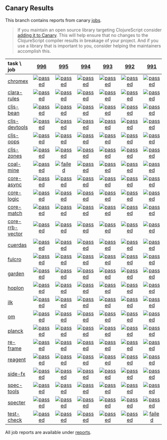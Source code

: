 ## Canary Results

This branch contains reports from canary [jobs](https://github.com/cljs-oss/canary/tree/jobs).

> If you maintain an open source library targeting ClojureScript consider [adding it to Canary](https://github.com/cljs-oss/canary/tree/master#how-to-participate). This will help ensure that no changes to the ClojureScript compiler results in breakage of your project. And if you use a library that is important to you, consider helping the maintainers accomplish this.

[//]: # (begin_overview_table)

| task \ job | <a href="reports/2019/07/04/job-000996-1.10.554-c247649f" title="job #996 finished on 2019-07-04">996</a> | <a href="reports/2019/07/03/job-000995-1.10.554-c247649f" title="job #995 finished on 2019-07-03">995</a> | <a href="reports/2019/07/02/job-000994-1.10.554-c247649f" title="job #994 finished on 2019-07-02">994</a> | <a href="reports/2019/07/01/job-000993-1.10.554-c247649f" title="job #993 finished on 2019-07-01">993</a> | <a href="reports/2019/06/30/job-000992-1.10.554-c247649f" title="job #992 finished on 2019-06-30">992</a> | <a href="reports/2019/06/29/job-000991-1.10.554-c247649f" title="job #991 finished on 2019-06-29">991</a> | <a href="reports/2019/06/28/job-000990-1.10.548-13fde33d" title="job #990 finished on 2019-06-28">990</a> | <a href="reports/2019/06/27/job-000989-1.10.548-13fde33d" title="job #989 finished on 2019-06-27">989</a> | <a href="reports/2019/06/26/job-000988-1.10.546-be5e2c69" title="job #988 finished on 2019-06-26">988</a> | <a href="reports/2019/06/25/job-000987-1.10.545-bc6ecdd6" title="job #987 finished on 2019-06-25">987</a> |
| :--- | :---: | :---: | :---: | :---: | :---: | :---: | :---: | :---: | :---: | :---: |
| [chromex](https://github.com/binaryage/chromex) | <a href="reports/2019/07/04/job-000996-1.10.554-c247649f#-chromex"><img title="passed" src="http://box.binaryage.com/s-passed.svg"><a> | <a href="reports/2019/07/03/job-000995-1.10.554-c247649f#-chromex"><img title="passed" src="http://box.binaryage.com/s-passed.svg"><a> | <a href="reports/2019/07/02/job-000994-1.10.554-c247649f#-chromex"><img title="passed" src="http://box.binaryage.com/s-passed.svg"><a> | <a href="reports/2019/07/01/job-000993-1.10.554-c247649f#-chromex"><img title="passed" src="http://box.binaryage.com/s-passed.svg"><a> | <a href="reports/2019/06/30/job-000992-1.10.554-c247649f#-chromex"><img title="passed" src="http://box.binaryage.com/s-passed.svg"><a> | <a href="reports/2019/06/29/job-000991-1.10.554-c247649f#-chromex"><img title="passed" src="http://box.binaryage.com/s-passed.svg"><a> | <a href="reports/2019/06/28/job-000990-1.10.548-13fde33d#-chromex"><img title="passed" src="http://box.binaryage.com/s-passed.svg"><a> | <a href="reports/2019/06/27/job-000989-1.10.548-13fde33d#-chromex"><img title="passed" src="http://box.binaryage.com/s-passed.svg"><a> | <a href="reports/2019/06/26/job-000988-1.10.546-be5e2c69#-chromex"><img title="passed" src="http://box.binaryage.com/s-passed.svg"><a> | <a href="reports/2019/06/25/job-000987-1.10.545-bc6ecdd6#-chromex"><img title="passed" src="http://box.binaryage.com/s-passed.svg"><a> |
| [clara-rules](https://github.com/cerner/clara-rules) | <a href="reports/2019/07/04/job-000996-1.10.554-c247649f#-clara-rules"><img title="passed" src="http://box.binaryage.com/s-passed.svg"><a> | <a href="reports/2019/07/03/job-000995-1.10.554-c247649f#-clara-rules"><img title="passed" src="http://box.binaryage.com/s-passed.svg"><a> | <a href="reports/2019/07/02/job-000994-1.10.554-c247649f#-clara-rules"><img title="passed" src="http://box.binaryage.com/s-passed.svg"><a> | <a href="reports/2019/07/01/job-000993-1.10.554-c247649f#-clara-rules"><img title="passed" src="http://box.binaryage.com/s-passed.svg"><a> | <a href="reports/2019/06/30/job-000992-1.10.554-c247649f#-clara-rules"><img title="passed" src="http://box.binaryage.com/s-passed.svg"><a> | <a href="reports/2019/06/29/job-000991-1.10.554-c247649f#-clara-rules"><img title="passed" src="http://box.binaryage.com/s-passed.svg"><a> | <a href="reports/2019/06/28/job-000990-1.10.548-13fde33d#-clara-rules"><img title="passed" src="http://box.binaryage.com/s-passed.svg"><a> | <a href="reports/2019/06/27/job-000989-1.10.548-13fde33d#-clara-rules"><img title="failed" src="http://box.binaryage.com/s-failed.svg"><a> | <a href="reports/2019/06/26/job-000988-1.10.546-be5e2c69#-clara-rules"><img title="passed" src="http://box.binaryage.com/s-passed.svg"><a> | <a href="reports/2019/06/25/job-000987-1.10.545-bc6ecdd6#-clara-rules"><img title="passed" src="http://box.binaryage.com/s-passed.svg"><a> |
| [cljs-bean](https://github.com/mfikes/cljs-bean) | <a href="reports/2019/07/04/job-000996-1.10.554-c247649f#-cljs-bean"><img title="passed" src="http://box.binaryage.com/s-passed.svg"><a> | <a href="reports/2019/07/03/job-000995-1.10.554-c247649f#-cljs-bean"><img title="passed" src="http://box.binaryage.com/s-passed.svg"><a> | <a href="reports/2019/07/02/job-000994-1.10.554-c247649f#-cljs-bean"><img title="passed" src="http://box.binaryage.com/s-passed.svg"><a> | <a href="reports/2019/07/01/job-000993-1.10.554-c247649f#-cljs-bean"><img title="passed" src="http://box.binaryage.com/s-passed.svg"><a> | <a href="reports/2019/06/30/job-000992-1.10.554-c247649f#-cljs-bean"><img title="passed" src="http://box.binaryage.com/s-passed.svg"><a> | <a href="reports/2019/06/29/job-000991-1.10.554-c247649f#-cljs-bean"><img title="passed" src="http://box.binaryage.com/s-passed.svg"><a> | <a href="reports/2019/06/28/job-000990-1.10.548-13fde33d#-cljs-bean"><img title="passed" src="http://box.binaryage.com/s-passed.svg"><a> | <a href="reports/2019/06/27/job-000989-1.10.548-13fde33d#-cljs-bean"><img title="failed" src="http://box.binaryage.com/s-failed.svg"><a> | <a href="reports/2019/06/26/job-000988-1.10.546-be5e2c69#-cljs-bean"><img title="passed" src="http://box.binaryage.com/s-passed.svg"><a> | <a href="reports/2019/06/25/job-000987-1.10.545-bc6ecdd6#-cljs-bean"><img title="passed" src="http://box.binaryage.com/s-passed.svg"><a> |
| [cljs-devtools](https://github.com/binaryage/cljs-devtools) | <a href="reports/2019/07/04/job-000996-1.10.554-c247649f#-cljs-devtools"><img title="passed" src="http://box.binaryage.com/s-passed.svg"><a> | <a href="reports/2019/07/03/job-000995-1.10.554-c247649f#-cljs-devtools"><img title="passed" src="http://box.binaryage.com/s-passed.svg"><a> | <a href="reports/2019/07/02/job-000994-1.10.554-c247649f#-cljs-devtools"><img title="passed" src="http://box.binaryage.com/s-passed.svg"><a> | <a href="reports/2019/07/01/job-000993-1.10.554-c247649f#-cljs-devtools"><img title="passed" src="http://box.binaryage.com/s-passed.svg"><a> | <a href="reports/2019/06/30/job-000992-1.10.554-c247649f#-cljs-devtools"><img title="passed" src="http://box.binaryage.com/s-passed.svg"><a> | <a href="reports/2019/06/29/job-000991-1.10.554-c247649f#-cljs-devtools"><img title="passed" src="http://box.binaryage.com/s-passed.svg"><a> | <a href="reports/2019/06/28/job-000990-1.10.548-13fde33d#-cljs-devtools"><img title="passed" src="http://box.binaryage.com/s-passed.svg"><a> | <a href="reports/2019/06/27/job-000989-1.10.548-13fde33d#-cljs-devtools"><img title="passed" src="http://box.binaryage.com/s-passed.svg"><a> | <a href="reports/2019/06/26/job-000988-1.10.546-be5e2c69#-cljs-devtools"><img title="passed" src="http://box.binaryage.com/s-passed.svg"><a> | <a href="reports/2019/06/25/job-000987-1.10.545-bc6ecdd6#-cljs-devtools"><img title="passed" src="http://box.binaryage.com/s-passed.svg"><a> |
| [cljs-oops](https://github.com/binaryage/cljs-oops) | <a href="reports/2019/07/04/job-000996-1.10.554-c247649f#-cljs-oops"><img title="passed" src="http://box.binaryage.com/s-passed.svg"><a> | <a href="reports/2019/07/03/job-000995-1.10.554-c247649f#-cljs-oops"><img title="passed" src="http://box.binaryage.com/s-passed.svg"><a> | <a href="reports/2019/07/02/job-000994-1.10.554-c247649f#-cljs-oops"><img title="passed" src="http://box.binaryage.com/s-passed.svg"><a> | <a href="reports/2019/07/01/job-000993-1.10.554-c247649f#-cljs-oops"><img title="passed" src="http://box.binaryage.com/s-passed.svg"><a> | <a href="reports/2019/06/30/job-000992-1.10.554-c247649f#-cljs-oops"><img title="passed" src="http://box.binaryage.com/s-passed.svg"><a> | <a href="reports/2019/06/29/job-000991-1.10.554-c247649f#-cljs-oops"><img title="passed" src="http://box.binaryage.com/s-passed.svg"><a> | <a href="reports/2019/06/28/job-000990-1.10.548-13fde33d#-cljs-oops"><img title="passed" src="http://box.binaryage.com/s-passed.svg"><a> | <a href="reports/2019/06/27/job-000989-1.10.548-13fde33d#-cljs-oops"><img title="failed" src="http://box.binaryage.com/s-failed.svg"><a> | <a href="reports/2019/06/26/job-000988-1.10.546-be5e2c69#-cljs-oops"><img title="passed" src="http://box.binaryage.com/s-passed.svg"><a> | <a href="reports/2019/06/25/job-000987-1.10.545-bc6ecdd6#-cljs-oops"><img title="passed" src="http://box.binaryage.com/s-passed.svg"><a> |
| [cljs-zones](https://github.com/binaryage/cljs-zones) | <a href="reports/2019/07/04/job-000996-1.10.554-c247649f#-cljs-zones"><img title="passed" src="http://box.binaryage.com/s-passed.svg"><a> | <a href="reports/2019/07/03/job-000995-1.10.554-c247649f#-cljs-zones"><img title="passed" src="http://box.binaryage.com/s-passed.svg"><a> | <a href="reports/2019/07/02/job-000994-1.10.554-c247649f#-cljs-zones"><img title="passed" src="http://box.binaryage.com/s-passed.svg"><a> | <a href="reports/2019/07/01/job-000993-1.10.554-c247649f#-cljs-zones"><img title="passed" src="http://box.binaryage.com/s-passed.svg"><a> | <a href="reports/2019/06/30/job-000992-1.10.554-c247649f#-cljs-zones"><img title="passed" src="http://box.binaryage.com/s-passed.svg"><a> | <a href="reports/2019/06/29/job-000991-1.10.554-c247649f#-cljs-zones"><img title="passed" src="http://box.binaryage.com/s-passed.svg"><a> | <a href="reports/2019/06/28/job-000990-1.10.548-13fde33d#-cljs-zones"><img title="passed" src="http://box.binaryage.com/s-passed.svg"><a> | <a href="reports/2019/06/27/job-000989-1.10.548-13fde33d#-cljs-zones"><img title="passed" src="http://box.binaryage.com/s-passed.svg"><a> | <a href="reports/2019/06/26/job-000988-1.10.546-be5e2c69#-cljs-zones"><img title="passed" src="http://box.binaryage.com/s-passed.svg"><a> | <a href="reports/2019/06/25/job-000987-1.10.545-bc6ecdd6#-cljs-zones"><img title="passed" src="http://box.binaryage.com/s-passed.svg"><a> |
| [coal-mine](https://github.com/mfikes/coal-mine) | <a href="reports/2019/07/04/job-000996-1.10.554-c247649f#-coal-mine"><img title="passed" src="http://box.binaryage.com/s-passed.svg"><a> | <a href="reports/2019/07/03/job-000995-1.10.554-c247649f#-coal-mine"><img title="failed" src="http://box.binaryage.com/s-failed.svg"><a> | <a href="reports/2019/07/02/job-000994-1.10.554-c247649f#-coal-mine"><img title="passed" src="http://box.binaryage.com/s-passed.svg"><a> | <a href="reports/2019/07/01/job-000993-1.10.554-c247649f#-coal-mine"><img title="passed" src="http://box.binaryage.com/s-passed.svg"><a> | <a href="reports/2019/06/30/job-000992-1.10.554-c247649f#-coal-mine"><img title="passed" src="http://box.binaryage.com/s-passed.svg"><a> | <a href="reports/2019/06/29/job-000991-1.10.554-c247649f#-coal-mine"><img title="passed" src="http://box.binaryage.com/s-passed.svg"><a> | <a href="reports/2019/06/28/job-000990-1.10.548-13fde33d#-coal-mine"><img title="passed" src="http://box.binaryage.com/s-passed.svg"><a> | <a href="reports/2019/06/27/job-000989-1.10.548-13fde33d#-coal-mine"><img title="failed" src="http://box.binaryage.com/s-failed.svg"><a> | <a href="reports/2019/06/26/job-000988-1.10.546-be5e2c69#-coal-mine"><img title="passed" src="http://box.binaryage.com/s-passed.svg"><a> | <a href="reports/2019/06/25/job-000987-1.10.545-bc6ecdd6#-coal-mine"><img title="passed" src="http://box.binaryage.com/s-passed.svg"><a> |
| [core-async](https://github.com/clojure/core.async) | <a href="reports/2019/07/04/job-000996-1.10.554-c247649f#-core-async"><img title="passed" src="http://box.binaryage.com/s-passed.svg"><a> | <a href="reports/2019/07/03/job-000995-1.10.554-c247649f#-core-async"><img title="passed" src="http://box.binaryage.com/s-passed.svg"><a> | <a href="reports/2019/07/02/job-000994-1.10.554-c247649f#-core-async"><img title="passed" src="http://box.binaryage.com/s-passed.svg"><a> | <a href="reports/2019/07/01/job-000993-1.10.554-c247649f#-core-async"><img title="passed" src="http://box.binaryage.com/s-passed.svg"><a> | <a href="reports/2019/06/30/job-000992-1.10.554-c247649f#-core-async"><img title="passed" src="http://box.binaryage.com/s-passed.svg"><a> | <a href="reports/2019/06/29/job-000991-1.10.554-c247649f#-core-async"><img title="passed" src="http://box.binaryage.com/s-passed.svg"><a> | <a href="reports/2019/06/28/job-000990-1.10.548-13fde33d#-core-async"><img title="passed" src="http://box.binaryage.com/s-passed.svg"><a> | <a href="reports/2019/06/27/job-000989-1.10.548-13fde33d#-core-async"><img title="passed" src="http://box.binaryage.com/s-passed.svg"><a> | <a href="reports/2019/06/26/job-000988-1.10.546-be5e2c69#-core-async"><img title="passed" src="http://box.binaryage.com/s-passed.svg"><a> | <a href="reports/2019/06/25/job-000987-1.10.545-bc6ecdd6#-core-async"><img title="passed" src="http://box.binaryage.com/s-passed.svg"><a> |
| [core-logic](https://github.com/clojure/core.logic) | <a href="reports/2019/07/04/job-000996-1.10.554-c247649f#-core-logic"><img title="passed" src="http://box.binaryage.com/s-passed.svg"><a> | <a href="reports/2019/07/03/job-000995-1.10.554-c247649f#-core-logic"><img title="passed" src="http://box.binaryage.com/s-passed.svg"><a> | <a href="reports/2019/07/02/job-000994-1.10.554-c247649f#-core-logic"><img title="passed" src="http://box.binaryage.com/s-passed.svg"><a> | <a href="reports/2019/07/01/job-000993-1.10.554-c247649f#-core-logic"><img title="passed" src="http://box.binaryage.com/s-passed.svg"><a> | <a href="reports/2019/06/30/job-000992-1.10.554-c247649f#-core-logic"><img title="passed" src="http://box.binaryage.com/s-passed.svg"><a> | <a href="reports/2019/06/29/job-000991-1.10.554-c247649f#-core-logic"><img title="passed" src="http://box.binaryage.com/s-passed.svg"><a> | <a href="reports/2019/06/28/job-000990-1.10.548-13fde33d#-core-logic"><img title="passed" src="http://box.binaryage.com/s-passed.svg"><a> | <a href="reports/2019/06/27/job-000989-1.10.548-13fde33d#-core-logic"><img title="passed" src="http://box.binaryage.com/s-passed.svg"><a> | <a href="reports/2019/06/26/job-000988-1.10.546-be5e2c69#-core-logic"><img title="passed" src="http://box.binaryage.com/s-passed.svg"><a> | <a href="reports/2019/06/25/job-000987-1.10.545-bc6ecdd6#-core-logic"><img title="passed" src="http://box.binaryage.com/s-passed.svg"><a> |
| [core-match](https://github.com/clojure/core.match) | <a href="reports/2019/07/04/job-000996-1.10.554-c247649f#-core-match"><img title="passed" src="http://box.binaryage.com/s-passed.svg"><a> | <a href="reports/2019/07/03/job-000995-1.10.554-c247649f#-core-match"><img title="passed" src="http://box.binaryage.com/s-passed.svg"><a> | <a href="reports/2019/07/02/job-000994-1.10.554-c247649f#-core-match"><img title="passed" src="http://box.binaryage.com/s-passed.svg"><a> | <a href="reports/2019/07/01/job-000993-1.10.554-c247649f#-core-match"><img title="passed" src="http://box.binaryage.com/s-passed.svg"><a> | <a href="reports/2019/06/30/job-000992-1.10.554-c247649f#-core-match"><img title="passed" src="http://box.binaryage.com/s-passed.svg"><a> | <a href="reports/2019/06/29/job-000991-1.10.554-c247649f#-core-match"><img title="passed" src="http://box.binaryage.com/s-passed.svg"><a> | <a href="reports/2019/06/28/job-000990-1.10.548-13fde33d#-core-match"><img title="passed" src="http://box.binaryage.com/s-passed.svg"><a> | <a href="reports/2019/06/27/job-000989-1.10.548-13fde33d#-core-match"><img title="failed" src="http://box.binaryage.com/s-failed.svg"><a> | <a href="reports/2019/06/26/job-000988-1.10.546-be5e2c69#-core-match"><img title="passed" src="http://box.binaryage.com/s-passed.svg"><a> | <a href="reports/2019/06/25/job-000987-1.10.545-bc6ecdd6#-core-match"><img title="passed" src="http://box.binaryage.com/s-passed.svg"><a> |
| [core-rrb-vector](https://github.com/clojure/core.rrb-vector) | <a href="reports/2019/07/04/job-000996-1.10.554-c247649f#-core-rrb-vector"><img title="passed" src="http://box.binaryage.com/s-passed.svg"><a> | <a href="reports/2019/07/03/job-000995-1.10.554-c247649f#-core-rrb-vector"><img title="passed" src="http://box.binaryage.com/s-passed.svg"><a> | <a href="reports/2019/07/02/job-000994-1.10.554-c247649f#-core-rrb-vector"><img title="passed" src="http://box.binaryage.com/s-passed.svg"><a> | <a href="reports/2019/07/01/job-000993-1.10.554-c247649f#-core-rrb-vector"><img title="passed" src="http://box.binaryage.com/s-passed.svg"><a> | <a href="reports/2019/06/30/job-000992-1.10.554-c247649f#-core-rrb-vector"><img title="passed" src="http://box.binaryage.com/s-passed.svg"><a> | <a href="reports/2019/06/29/job-000991-1.10.554-c247649f#-core-rrb-vector"><img title="passed" src="http://box.binaryage.com/s-passed.svg"><a> | <a href="reports/2019/06/28/job-000990-1.10.548-13fde33d#-core-rrb-vector"><img title="passed" src="http://box.binaryage.com/s-passed.svg"><a> | <a href="reports/2019/06/27/job-000989-1.10.548-13fde33d#-core-rrb-vector"><img title="failed" src="http://box.binaryage.com/s-failed.svg"><a> | <a href="reports/2019/06/26/job-000988-1.10.546-be5e2c69#-core-rrb-vector"><img title="passed" src="http://box.binaryage.com/s-passed.svg"><a> | <a href="reports/2019/06/25/job-000987-1.10.545-bc6ecdd6#-core-rrb-vector"><img title="passed" src="http://box.binaryage.com/s-passed.svg"><a> |
| [cuerdas](https://github.com/funcool/cuerdas) | <a href="reports/2019/07/04/job-000996-1.10.554-c247649f#-cuerdas"><img title="passed" src="http://box.binaryage.com/s-passed.svg"><a> | <a href="reports/2019/07/03/job-000995-1.10.554-c247649f#-cuerdas"><img title="passed" src="http://box.binaryage.com/s-passed.svg"><a> | <a href="reports/2019/07/02/job-000994-1.10.554-c247649f#-cuerdas"><img title="passed" src="http://box.binaryage.com/s-passed.svg"><a> | <a href="reports/2019/07/01/job-000993-1.10.554-c247649f#-cuerdas"><img title="passed" src="http://box.binaryage.com/s-passed.svg"><a> | <a href="reports/2019/06/30/job-000992-1.10.554-c247649f#-cuerdas"><img title="passed" src="http://box.binaryage.com/s-passed.svg"><a> | <a href="reports/2019/06/29/job-000991-1.10.554-c247649f#-cuerdas"><img title="passed" src="http://box.binaryage.com/s-passed.svg"><a> | <a href="reports/2019/06/28/job-000990-1.10.548-13fde33d#-cuerdas"><img title="passed" src="http://box.binaryage.com/s-passed.svg"><a> | <a href="reports/2019/06/27/job-000989-1.10.548-13fde33d#-cuerdas"><img title="failed" src="http://box.binaryage.com/s-failed.svg"><a> | <a href="reports/2019/06/26/job-000988-1.10.546-be5e2c69#-cuerdas"><img title="failed" src="http://box.binaryage.com/s-failed.svg"><a> | <a href="reports/2019/06/25/job-000987-1.10.545-bc6ecdd6#-cuerdas"><img title="passed" src="http://box.binaryage.com/s-passed.svg"><a> |
| [fulcro](https://github.com/fulcrologic/fulcro) | <a href="reports/2019/07/04/job-000996-1.10.554-c247649f#-fulcro"><img title="passed" src="http://box.binaryage.com/s-passed.svg"><a> | <a href="reports/2019/07/03/job-000995-1.10.554-c247649f#-fulcro"><img title="passed" src="http://box.binaryage.com/s-passed.svg"><a> | <a href="reports/2019/07/02/job-000994-1.10.554-c247649f#-fulcro"><img title="passed" src="http://box.binaryage.com/s-passed.svg"><a> | <a href="reports/2019/07/01/job-000993-1.10.554-c247649f#-fulcro"><img title="passed" src="http://box.binaryage.com/s-passed.svg"><a> | <a href="reports/2019/06/30/job-000992-1.10.554-c247649f#-fulcro"><img title="passed" src="http://box.binaryage.com/s-passed.svg"><a> | <a href="reports/2019/06/29/job-000991-1.10.554-c247649f#-fulcro"><img title="passed" src="http://box.binaryage.com/s-passed.svg"><a> | <a href="reports/2019/06/28/job-000990-1.10.548-13fde33d#-fulcro"><img title="passed" src="http://box.binaryage.com/s-passed.svg"><a> | <a href="reports/2019/06/27/job-000989-1.10.548-13fde33d#-fulcro"><img title="passed" src="http://box.binaryage.com/s-passed.svg"><a> | <a href="reports/2019/06/26/job-000988-1.10.546-be5e2c69#-fulcro"><img title="passed" src="http://box.binaryage.com/s-passed.svg"><a> | <a href="reports/2019/06/25/job-000987-1.10.545-bc6ecdd6#-fulcro"><img title="passed" src="http://box.binaryage.com/s-passed.svg"><a> |
| [garden](https://github.com/noprompt/garden) | <a href="reports/2019/07/04/job-000996-1.10.554-c247649f#-garden"><img title="passed" src="http://box.binaryage.com/s-passed.svg"><a> | <a href="reports/2019/07/03/job-000995-1.10.554-c247649f#-garden"><img title="passed" src="http://box.binaryage.com/s-passed.svg"><a> | <a href="reports/2019/07/02/job-000994-1.10.554-c247649f#-garden"><img title="passed" src="http://box.binaryage.com/s-passed.svg"><a> | <a href="reports/2019/07/01/job-000993-1.10.554-c247649f#-garden"><img title="passed" src="http://box.binaryage.com/s-passed.svg"><a> | <a href="reports/2019/06/30/job-000992-1.10.554-c247649f#-garden"><img title="passed" src="http://box.binaryage.com/s-passed.svg"><a> | <a href="reports/2019/06/29/job-000991-1.10.554-c247649f#-garden"><img title="passed" src="http://box.binaryage.com/s-passed.svg"><a> | <a href="reports/2019/06/28/job-000990-1.10.548-13fde33d#-garden"><img title="passed" src="http://box.binaryage.com/s-passed.svg"><a> | <a href="reports/2019/06/27/job-000989-1.10.548-13fde33d#-garden"><img title="passed" src="http://box.binaryage.com/s-passed.svg"><a> | <a href="reports/2019/06/26/job-000988-1.10.546-be5e2c69#-garden"><img title="failed" src="http://box.binaryage.com/s-failed.svg"><a> | <a href="reports/2019/06/25/job-000987-1.10.545-bc6ecdd6#-garden"><img title="passed" src="http://box.binaryage.com/s-passed.svg"><a> |
| [hoplon](https://github.com/hoplon/hoplon) | <a href="reports/2019/07/04/job-000996-1.10.554-c247649f#-hoplon"><img title="passed" src="http://box.binaryage.com/s-passed.svg"><a> | <a href="reports/2019/07/03/job-000995-1.10.554-c247649f#-hoplon"><img title="passed" src="http://box.binaryage.com/s-passed.svg"><a> | <a href="reports/2019/07/02/job-000994-1.10.554-c247649f#-hoplon"><img title="passed" src="http://box.binaryage.com/s-passed.svg"><a> | <a href="reports/2019/07/01/job-000993-1.10.554-c247649f#-hoplon"><img title="passed" src="http://box.binaryage.com/s-passed.svg"><a> | <a href="reports/2019/06/30/job-000992-1.10.554-c247649f#-hoplon"><img title="passed" src="http://box.binaryage.com/s-passed.svg"><a> | <a href="reports/2019/06/29/job-000991-1.10.554-c247649f#-hoplon"><img title="passed" src="http://box.binaryage.com/s-passed.svg"><a> | <a href="reports/2019/06/28/job-000990-1.10.548-13fde33d#-hoplon"><img title="passed" src="http://box.binaryage.com/s-passed.svg"><a> | <a href="reports/2019/06/27/job-000989-1.10.548-13fde33d#-hoplon"><img title="passed" src="http://box.binaryage.com/s-passed.svg"><a> | <a href="reports/2019/06/26/job-000988-1.10.546-be5e2c69#-hoplon"><img title="passed" src="http://box.binaryage.com/s-passed.svg"><a> | <a href="reports/2019/06/25/job-000987-1.10.545-bc6ecdd6#-hoplon"><img title="passed" src="http://box.binaryage.com/s-passed.svg"><a> |
| [ilk](https://github.com/mfikes/ilk) | <a href="reports/2019/07/04/job-000996-1.10.554-c247649f#-ilk"><img title="passed" src="http://box.binaryage.com/s-passed.svg"><a> | <a href="reports/2019/07/03/job-000995-1.10.554-c247649f#-ilk"><img title="passed" src="http://box.binaryage.com/s-passed.svg"><a> | <a href="reports/2019/07/02/job-000994-1.10.554-c247649f#-ilk"><img title="passed" src="http://box.binaryage.com/s-passed.svg"><a> | <a href="reports/2019/07/01/job-000993-1.10.554-c247649f#-ilk"><img title="passed" src="http://box.binaryage.com/s-passed.svg"><a> | <a href="reports/2019/06/30/job-000992-1.10.554-c247649f#-ilk"><img title="passed" src="http://box.binaryage.com/s-passed.svg"><a> | <a href="reports/2019/06/29/job-000991-1.10.554-c247649f#-ilk"><img title="passed" src="http://box.binaryage.com/s-passed.svg"><a> | <a href="reports/2019/06/28/job-000990-1.10.548-13fde33d#-ilk"><img title="passed" src="http://box.binaryage.com/s-passed.svg"><a> | <a href="reports/2019/06/27/job-000989-1.10.548-13fde33d#-ilk"><img title="failed" src="http://box.binaryage.com/s-failed.svg"><a> | <a href="reports/2019/06/26/job-000988-1.10.546-be5e2c69#-ilk"><img title="passed" src="http://box.binaryage.com/s-passed.svg"><a> | <a href="reports/2019/06/25/job-000987-1.10.545-bc6ecdd6#-ilk"><img title="passed" src="http://box.binaryage.com/s-passed.svg"><a> |
| [om](https://github.com/omcljs/om) | <a href="reports/2019/07/04/job-000996-1.10.554-c247649f#-om"><img title="passed" src="http://box.binaryage.com/s-passed.svg"><a> | <a href="reports/2019/07/03/job-000995-1.10.554-c247649f#-om"><img title="passed" src="http://box.binaryage.com/s-passed.svg"><a> | <a href="reports/2019/07/02/job-000994-1.10.554-c247649f#-om"><img title="passed" src="http://box.binaryage.com/s-passed.svg"><a> | <a href="reports/2019/07/01/job-000993-1.10.554-c247649f#-om"><img title="passed" src="http://box.binaryage.com/s-passed.svg"><a> | <a href="reports/2019/06/30/job-000992-1.10.554-c247649f#-om"><img title="passed" src="http://box.binaryage.com/s-passed.svg"><a> | <a href="reports/2019/06/29/job-000991-1.10.554-c247649f#-om"><img title="passed" src="http://box.binaryage.com/s-passed.svg"><a> | <a href="reports/2019/06/28/job-000990-1.10.548-13fde33d#-om"><img title="passed" src="http://box.binaryage.com/s-passed.svg"><a> | <a href="reports/2019/06/27/job-000989-1.10.548-13fde33d#-om"><img title="passed" src="http://box.binaryage.com/s-passed.svg"><a> | <a href="reports/2019/06/26/job-000988-1.10.546-be5e2c69#-om"><img title="passed" src="http://box.binaryage.com/s-passed.svg"><a> | <a href="reports/2019/06/25/job-000987-1.10.545-bc6ecdd6#-om"><img title="passed" src="http://box.binaryage.com/s-passed.svg"><a> |
| [planck](https://github.com/planck-repl/planck) | <a href="reports/2019/07/04/job-000996-1.10.554-c247649f#-planck"><img title="passed" src="http://box.binaryage.com/s-passed.svg"><a> | <a href="reports/2019/07/03/job-000995-1.10.554-c247649f#-planck"><img title="passed" src="http://box.binaryage.com/s-passed.svg"><a> | <a href="reports/2019/07/02/job-000994-1.10.554-c247649f#-planck"><img title="passed" src="http://box.binaryage.com/s-passed.svg"><a> | <a href="reports/2019/07/01/job-000993-1.10.554-c247649f#-planck"><img title="passed" src="http://box.binaryage.com/s-passed.svg"><a> | <a href="reports/2019/06/30/job-000992-1.10.554-c247649f#-planck"><img title="passed" src="http://box.binaryage.com/s-passed.svg"><a> | <a href="reports/2019/06/29/job-000991-1.10.554-c247649f#-planck"><img title="passed" src="http://box.binaryage.com/s-passed.svg"><a> | <a href="reports/2019/06/28/job-000990-1.10.548-13fde33d#-planck"><img title="passed" src="http://box.binaryage.com/s-passed.svg"><a> | <a href="reports/2019/06/27/job-000989-1.10.548-13fde33d#-planck"><img title="failed" src="http://box.binaryage.com/s-failed.svg"><a> | <a href="reports/2019/06/26/job-000988-1.10.546-be5e2c69#-planck"><img title="failed" src="http://box.binaryage.com/s-failed.svg"><a> | <a href="reports/2019/06/25/job-000987-1.10.545-bc6ecdd6#-planck"><img title="passed" src="http://box.binaryage.com/s-passed.svg"><a> |
| [re-frame](https://github.com/Day8/re-frame) | <a href="reports/2019/07/04/job-000996-1.10.554-c247649f#-re-frame"><img title="passed" src="http://box.binaryage.com/s-passed.svg"><a> | <a href="reports/2019/07/03/job-000995-1.10.554-c247649f#-re-frame"><img title="passed" src="http://box.binaryage.com/s-passed.svg"><a> | <a href="reports/2019/07/02/job-000994-1.10.554-c247649f#-re-frame"><img title="passed" src="http://box.binaryage.com/s-passed.svg"><a> | <a href="reports/2019/07/01/job-000993-1.10.554-c247649f#-re-frame"><img title="passed" src="http://box.binaryage.com/s-passed.svg"><a> | <a href="reports/2019/06/30/job-000992-1.10.554-c247649f#-re-frame"><img title="passed" src="http://box.binaryage.com/s-passed.svg"><a> | <a href="reports/2019/06/29/job-000991-1.10.554-c247649f#-re-frame"><img title="passed" src="http://box.binaryage.com/s-passed.svg"><a> | <a href="reports/2019/06/28/job-000990-1.10.548-13fde33d#-re-frame"><img title="passed" src="http://box.binaryage.com/s-passed.svg"><a> | <a href="reports/2019/06/27/job-000989-1.10.548-13fde33d#-re-frame"><img title="failed" src="http://box.binaryage.com/s-failed.svg"><a> | <a href="reports/2019/06/26/job-000988-1.10.546-be5e2c69#-re-frame"><img title="passed" src="http://box.binaryage.com/s-passed.svg"><a> | <a href="reports/2019/06/25/job-000987-1.10.545-bc6ecdd6#-re-frame"><img title="passed" src="http://box.binaryage.com/s-passed.svg"><a> |
| [reagent](https://github.com/reagent-project/reagent) | <a href="reports/2019/07/04/job-000996-1.10.554-c247649f#-reagent"><img title="passed" src="http://box.binaryage.com/s-passed.svg"><a> | <a href="reports/2019/07/03/job-000995-1.10.554-c247649f#-reagent"><img title="passed" src="http://box.binaryage.com/s-passed.svg"><a> | <a href="reports/2019/07/02/job-000994-1.10.554-c247649f#-reagent"><img title="passed" src="http://box.binaryage.com/s-passed.svg"><a> | <a href="reports/2019/07/01/job-000993-1.10.554-c247649f#-reagent"><img title="passed" src="http://box.binaryage.com/s-passed.svg"><a> | <a href="reports/2019/06/30/job-000992-1.10.554-c247649f#-reagent"><img title="passed" src="http://box.binaryage.com/s-passed.svg"><a> | <a href="reports/2019/06/29/job-000991-1.10.554-c247649f#-reagent"><img title="passed" src="http://box.binaryage.com/s-passed.svg"><a> | <a href="reports/2019/06/28/job-000990-1.10.548-13fde33d#-reagent"><img title="passed" src="http://box.binaryage.com/s-passed.svg"><a> | <a href="reports/2019/06/27/job-000989-1.10.548-13fde33d#-reagent"><img title="failed" src="http://box.binaryage.com/s-failed.svg"><a> | <a href="reports/2019/06/26/job-000988-1.10.546-be5e2c69#-reagent"><img title="passed" src="http://box.binaryage.com/s-passed.svg"><a> | <a href="reports/2019/06/25/job-000987-1.10.545-bc6ecdd6#-reagent"><img title="passed" src="http://box.binaryage.com/s-passed.svg"><a> |
| [side-fx](https://github.com/cljsrn/side-fx) | <a href="reports/2019/07/04/job-000996-1.10.554-c247649f#-side-fx"><img title="passed" src="http://box.binaryage.com/s-passed.svg"><a> | <a href="reports/2019/07/03/job-000995-1.10.554-c247649f#-side-fx"><img title="passed" src="http://box.binaryage.com/s-passed.svg"><a> | <a href="reports/2019/07/02/job-000994-1.10.554-c247649f#-side-fx"><img title="passed" src="http://box.binaryage.com/s-passed.svg"><a> | <a href="reports/2019/07/01/job-000993-1.10.554-c247649f#-side-fx"><img title="passed" src="http://box.binaryage.com/s-passed.svg"><a> | <a href="reports/2019/06/30/job-000992-1.10.554-c247649f#-side-fx"><img title="passed" src="http://box.binaryage.com/s-passed.svg"><a> | <a href="reports/2019/06/29/job-000991-1.10.554-c247649f#-side-fx"><img title="passed" src="http://box.binaryage.com/s-passed.svg"><a> | <a href="reports/2019/06/28/job-000990-1.10.548-13fde33d#-side-fx"><img title="passed" src="http://box.binaryage.com/s-passed.svg"><a> | <a href="reports/2019/06/27/job-000989-1.10.548-13fde33d#-side-fx"><img title="failed" src="http://box.binaryage.com/s-failed.svg"><a> | <a href="reports/2019/06/26/job-000988-1.10.546-be5e2c69#-side-fx"><img title="passed" src="http://box.binaryage.com/s-passed.svg"><a> | <a href="reports/2019/06/25/job-000987-1.10.545-bc6ecdd6#-side-fx"><img title="passed" src="http://box.binaryage.com/s-passed.svg"><a> |
| [spec-tools](https://github.com/metosin/spec-tools) | <a href="reports/2019/07/04/job-000996-1.10.554-c247649f#-spec-tools"><img title="passed" src="http://box.binaryage.com/s-passed.svg"><a> | <a href="reports/2019/07/03/job-000995-1.10.554-c247649f#-spec-tools"><img title="passed" src="http://box.binaryage.com/s-passed.svg"><a> | <a href="reports/2019/07/02/job-000994-1.10.554-c247649f#-spec-tools"><img title="passed" src="http://box.binaryage.com/s-passed.svg"><a> | <a href="reports/2019/07/01/job-000993-1.10.554-c247649f#-spec-tools"><img title="passed" src="http://box.binaryage.com/s-passed.svg"><a> | <a href="reports/2019/06/30/job-000992-1.10.554-c247649f#-spec-tools"><img title="passed" src="http://box.binaryage.com/s-passed.svg"><a> | <a href="reports/2019/06/29/job-000991-1.10.554-c247649f#-spec-tools"><img title="passed" src="http://box.binaryage.com/s-passed.svg"><a> | <a href="reports/2019/06/28/job-000990-1.10.548-13fde33d#-spec-tools"><img title="passed" src="http://box.binaryage.com/s-passed.svg"><a> | <a href="reports/2019/06/27/job-000989-1.10.548-13fde33d#-spec-tools"><img title="passed" src="http://box.binaryage.com/s-passed.svg"><a> | <a href="reports/2019/06/26/job-000988-1.10.546-be5e2c69#-spec-tools"><img title="passed" src="http://box.binaryage.com/s-passed.svg"><a> | <a href="reports/2019/06/25/job-000987-1.10.545-bc6ecdd6#-spec-tools"><img title="passed" src="http://box.binaryage.com/s-passed.svg"><a> |
| [specter](https://github.com/nathanmarz/specter) | <a href="reports/2019/07/04/job-000996-1.10.554-c247649f#-specter"><img title="passed" src="http://box.binaryage.com/s-passed.svg"><a> | <a href="reports/2019/07/03/job-000995-1.10.554-c247649f#-specter"><img title="passed" src="http://box.binaryage.com/s-passed.svg"><a> | <a href="reports/2019/07/02/job-000994-1.10.554-c247649f#-specter"><img title="passed" src="http://box.binaryage.com/s-passed.svg"><a> | <a href="reports/2019/07/01/job-000993-1.10.554-c247649f#-specter"><img title="passed" src="http://box.binaryage.com/s-passed.svg"><a> | <a href="reports/2019/06/30/job-000992-1.10.554-c247649f#-specter"><img title="passed" src="http://box.binaryage.com/s-passed.svg"><a> | <a href="reports/2019/06/29/job-000991-1.10.554-c247649f#-specter"><img title="passed" src="http://box.binaryage.com/s-passed.svg"><a> | <a href="reports/2019/06/28/job-000990-1.10.548-13fde33d#-specter"><img title="passed" src="http://box.binaryage.com/s-passed.svg"><a> | <a href="reports/2019/06/27/job-000989-1.10.548-13fde33d#-specter"><img title="passed" src="http://box.binaryage.com/s-passed.svg"><a> | <a href="reports/2019/06/26/job-000988-1.10.546-be5e2c69#-specter"><img title="passed" src="http://box.binaryage.com/s-passed.svg"><a> | <a href="reports/2019/06/25/job-000987-1.10.545-bc6ecdd6#-specter"><img title="passed" src="http://box.binaryage.com/s-passed.svg"><a> |
| [test-check](https://github.com/clojure/test.check) | <a href="reports/2019/07/04/job-000996-1.10.554-c247649f#-test-check"><img title="passed" src="http://box.binaryage.com/s-passed.svg"><a> | <a href="reports/2019/07/03/job-000995-1.10.554-c247649f#-test-check"><img title="passed" src="http://box.binaryage.com/s-passed.svg"><a> | <a href="reports/2019/07/02/job-000994-1.10.554-c247649f#-test-check"><img title="passed" src="http://box.binaryage.com/s-passed.svg"><a> | <a href="reports/2019/07/01/job-000993-1.10.554-c247649f#-test-check"><img title="passed" src="http://box.binaryage.com/s-passed.svg"><a> | <a href="reports/2019/06/30/job-000992-1.10.554-c247649f#-test-check"><img title="passed" src="http://box.binaryage.com/s-passed.svg"><a> | <a href="reports/2019/06/29/job-000991-1.10.554-c247649f#-test-check"><img title="failed" src="http://box.binaryage.com/s-failed.svg"><a> | <a href="reports/2019/06/28/job-000990-1.10.548-13fde33d#-test-check"><img title="passed" src="http://box.binaryage.com/s-passed.svg"><a> | <a href="reports/2019/06/27/job-000989-1.10.548-13fde33d#-test-check"><img title="passed" src="http://box.binaryage.com/s-passed.svg"><a> | <a href="reports/2019/06/26/job-000988-1.10.546-be5e2c69#-test-check"><img title="failed" src="http://box.binaryage.com/s-failed.svg"><a> | <a href="reports/2019/06/25/job-000987-1.10.545-bc6ecdd6#-test-check"><img title="passed" src="http://box.binaryage.com/s-passed.svg"><a> |

[//]: # (end_overview_table)

All job reports are available under [reports](reports).
